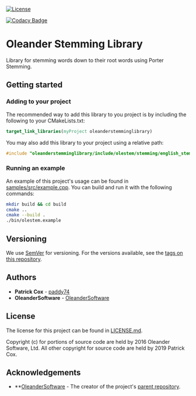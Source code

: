 [![License](https://img.shields.io/badge/License-BSD%203--Clause-blue.svg)](https://opensource.org/licenses/BSD-3-Clause)

[![Codacy Badge](https://api.codacy.com/project/badge/Grade/a47d7b3d825e441894df5c0c91ed4f42)](https://www.codacy.com/app/paddy74/OleanderStemmingLibrary?utm_source=github.com&amp;utm_medium=referral&amp;utm_content=paddy74/OleanderStemmingLibrary&amp;utm_campaign=Badge_Grade)

# Oleander Stemming Library

Library for stemming words down to their root words using Porter Stemming.

## Getting started

### Adding to your project

The recommended way to add this library to you project is by including the following to your CMakeLists.txt:

```cmake
target_link_libraries(myProject oleanderstemminglibrary)
```

You may also add this library to your project using a relative path:

```cpp
#include "oleanderstemminglibrary/include/olestem/stemming/english_stem.h"
```

### Running an example

An example of this project's usage can be found in [samples/src/example.cpp](samples/src/example.cpp). You can build and run it with the following commands:

```bash
mkdir build && cd build
cmake ..
cmake --build .
./bin/olestem.example
```

## Versioning

We use [SemVer](http://semver.org/) for versioning. For the versions available, see the [tags on this repository](tags).

## Authors

- **Patrick Cox** - [paddy74](https://github.com/paddy74)
- **OleanderSoftware** - [OleanderSoftware](https://github.com/OleanderSoftware)


## License

The license for this project can be found in [LICENSE.md](LICENSE.md).

Copyright (c) for portions of source code are held by 2016 Oleander Software, Ltd.
All other copyright for source code are held by 2019 Patrick Cox.

## Acknowledgements

- **[OleanderSoftware](https://github.com/OleanderSoftware) - The creator of the project's [parent repository](https://github.com/OleanderSoftware/OleanderStemmingLibrary).
